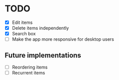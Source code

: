 # TODO

- [x] Edit items
- [x] Delete items independently
- [x] Search box
- [ ] Make the app more responsive for desktop users

## Future implementations

- [ ] Reordering items
- [ ] Recurrent items
